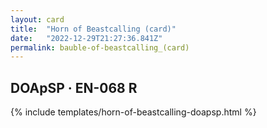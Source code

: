 ```yaml
---
layout: card
title:  "Horn of Beastcalling (card)"
date:   "2022-12-29T21:27:36.841Z"
permalink: bauble-of-beastcalling_(card)
---
```


## DOApSP &middot; EN-068 R

{% include templates/horn-of-beastcalling-doapsp.html %}

